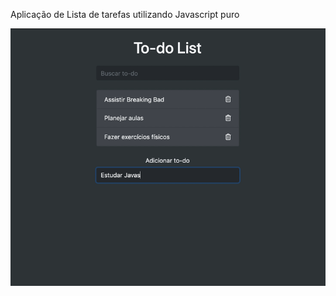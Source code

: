 Aplicação de Lista de tarefas utilizando Javascript puro


<img src="./.github/example.gif" width="600px"/>
